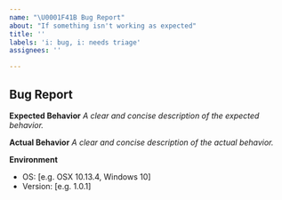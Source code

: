 ```yaml
---
name: "\U0001F41B Bug Report"
about: "If something isn't working as expected"
title: ''
labels: 'i: bug, i: needs triage'
assignees: ''

---
```


## Bug Report

**Expected Behavior**
_A clear and concise description of the expected behavior._

**Actual Behavior**
_A clear and concise description of the actual behavior._

**Environment**
- OS: [e.g. OSX 10.13.4, Windows 10]
- Version: [e.g. 1.0.1]
